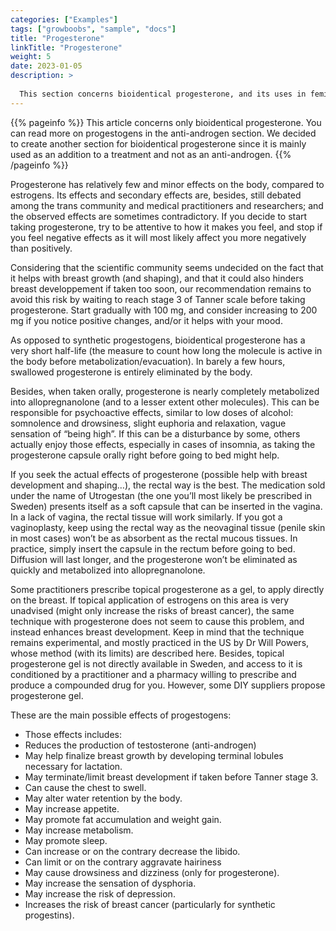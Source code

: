 ```yaml
---
categories: ["Examples"]
tags: ["growboobs", "sample", "docs"]
title: "Progesterone"
linkTitle: "Progesterone"
weight: 5
date: 2023-01-05
description: >
  
  This section concerns bioidentical progesterone, and its uses in feminizing HRT.
---
```


{{% pageinfo %}}
This article concerns only bioidentical progesterone. You can read more on progestogens in the anti-androgen section. We decided to create another section for bioidentical progesterone since it is mainly used as an addition to a treatment and not as an anti-androgen.
{{% /pageinfo %}}


Progesterone has relatively few and minor effects on the body, compared to estrogens. Its effects and secondary effects are, besides, still debated among the trans community and medical practitioners and researchers; and the observed effects are sometimes contradictory.
If you decide to start taking progesterone, try to be attentive to how it makes you feel, and stop if you feel negative effects as it will most likely affect you more negatively than positively.

Considering that the scientific community seems undecided on the fact that it helps with breast growth (and shaping), and that it could also hinders breast developpement if taken too soon, our recommendation remains to avoid this risk by waiting to reach stage 3 of Tanner scale before taking progesterone. Start gradually with 100 mg, and consider increasing to 200 mg if you notice positive changes, and/or it helps with your mood.

As opposed to synthetic progestogens, bioidentical progesterone has a very short half-life (the measure to count how long the molecule is active in the body before metabolization/evacuation). In barely a few hours, swallowed progesterone is entirely eliminated by the body.

Besides, when taken orally, progesterone is nearly completely metabolized into allopregnanolone (and to a lesser extent other molecules). This can be responsible for psychoactive effects, similar to low doses of alcohol: somnolence and drowsiness, slight euphoria and relaxation, vague sensation of “being high”. If this can be a disturbance by some, others actually enjoy those effects, especially in cases of insomnia, as taking the progesterone capsule orally right before going to bed might help.
	
If you seek the actual effects of progesterone (possible help with breast development and shaping…), the rectal way is the best. The medication sold under the name of Utrogestan (the one you’ll most likely be prescribed in Sweden) presents itself as a soft capsule that can be inserted in the vagina. In a lack of vagina, the rectal tissue will work similarly. If you got a vaginoplasty, keep using the rectal way as the neovaginal tissue (penile skin in most cases) won’t be as absorbent as the rectal mucous tissues. In practice, simply insert the capsule in the rectum before going to bed. Diffusion will last longer, and the progesterone won’t be eliminated as quickly and metabolized into allopregnanolone.
	
Some practitioners prescribe topical progesterone as a gel, to apply directly on the breast. If topical application of estrogens on this area is very unadvised (might only increase the risks of breast cancer), the same technique with progesterone does not seem to cause this problem, and instead enhances breast development. Keep in mind that the technique remains experimental, and mostly practiced in the US by Dr Will Powers, whose method (with its limits) are described here. Besides, topical progesterone gel is not directly available in Sweden, and access to it is conditioned by a practitioner and a pharmacy willing to prescribe and produce a compounded drug for you. However, some DIY suppliers propose progesterone gel.

These are the main possible effects of progestogens:
- Those effects includes:
- Reduces the production of testosterone (anti-androgen)
- May help finalize breast growth by developing terminal lobules necessary for lactation.
- May terminate/limit breast development if taken before Tanner stage 3.
- Can cause the chest to swell.
- May alter water retention by the body.
- May increase appetite.
- May promote fat accumulation and weight gain.
- May increase metabolism.
- May promote sleep.
- Can increase or on the contrary decrease the libido.
- Can limit or on the contrary aggravate hairiness
- May cause drowsiness and dizziness (only for progesterone).
- May increase the sensation of dysphoria.
- May increase the risk of depression.
- Increases the risk of breast cancer (particularly for synthetic progestins).



